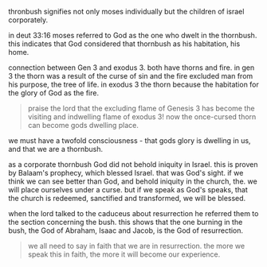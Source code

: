 thronbush signifies not only moses individually but the children of israel corporately.

in deut 33:16 moses referred to God as the one who dwelt in the thornbush. this indicates that God considered that thornbush as his habitation, his home.

connection between Gen 3 and exodus 3. both have thorns and fire. in gen 3 the thorn was a result of the curse of sin and the fire excluded man from his purpose, the tree of life. in exodus 3 the thorn because the habitation for the glory of God as the fire.

> praise the lord that the excluding flame of Genesis 3 has become the visiting and indwelling flame of exodus 3! now the once-cursed thorn can become gods dwelling place.

we must have a twofold consciousness - that gods glory is dwelling in us, and that we are a thornbush.

as a corporate thornbush God did not behold iniquity in Israel. this is proven by Balaam's prophecy, which blessed Israel. that was God's sight. if we think we can see better than God, and behold iniquity in the church, the. we will place ourselves under a curse. but if we speak as God's speaks, that the church is redeemed, sanctified and transformed, we will be blessed.

when the lord talked to the caduceus about resurrection he referred them to the section concerning the bush. this shows that the one burning in the bush, the God of Abraham, Isaac and Jacob, is the God of resurrection.

> we all need to say in faith that we are in resurrection. the more we speak this in faith, the more it will become our experience.
